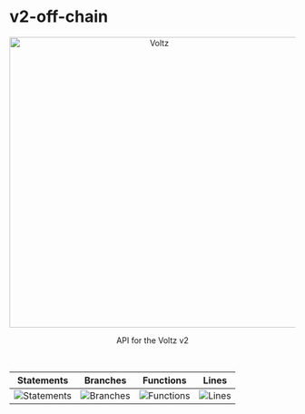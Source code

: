 # v2-off-chain

<p align="center">
  <a href="https://app.voltz.xyz/">
    <picture>
      <img src="../../docs/voltz-background.jpeg" alt="Voltz" width="512" />
    </picture>
  </a>
</p>

<p align="center"> API for the Voltz v2 </p>

<br />

| Statements                  | Branches                | Functions                 | Lines             |
| --------------------------- | ----------------------- | ------------------------- | ----------------- |
| ![Statements](https://img.shields.io/badge/statements-62.65%25-red.svg?style=flat) | ![Branches](https://img.shields.io/badge/branches-52.72%25-red.svg?style=flat) | ![Functions](https://img.shields.io/badge/functions-34.21%25-red.svg?style=flat) | ![Lines](https://img.shields.io/badge/lines-66.4%25-red.svg?style=flat) |

